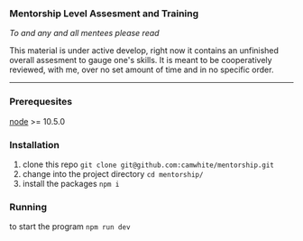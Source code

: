 ### Mentorship Level Assesment and Training

*To and any and all mentees please read*

This material is under active develop, right now it contains an unfinished overall assesment to gauge one's skills.
It is meant to be cooperatively reviewed, with me, over no set amount of time and in no specific order.

------

### Prerequesites

[node](https://github.com/creationix/nvm) >= 10.5.0

### Installation

1. clone this repo `git clone git@github.com:camwhite/mentorship.git`
2. change into the project directory `cd mentorship/`
3. install the packages `npm i`

### Running

to start the program `npm run dev`
